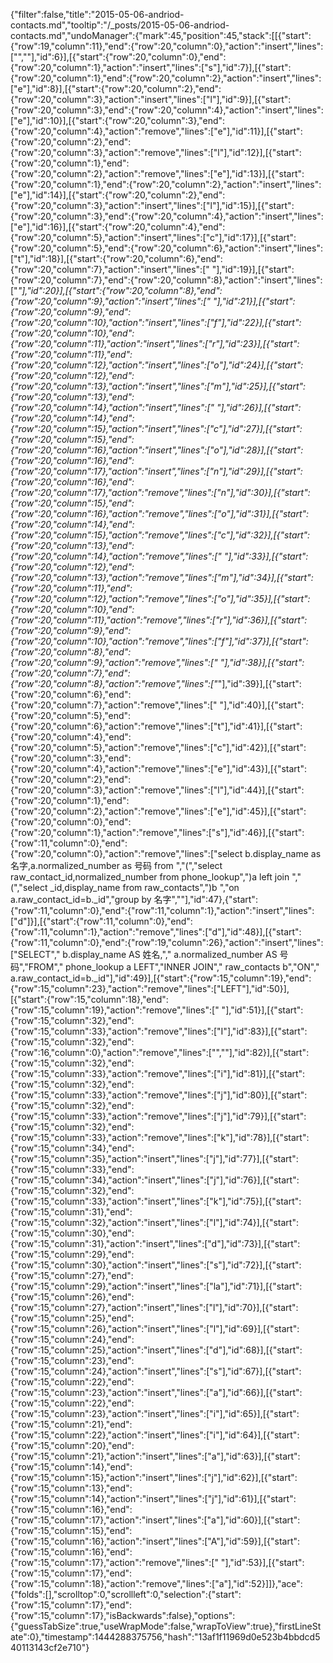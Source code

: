 {"filter":false,"title":"2015-05-06-andriod-contacts.md","tooltip":"/_posts/2015-05-06-andriod-contacts.md","undoManager":{"mark":45,"position":45,"stack":[[{"start":{"row":19,"column":11},"end":{"row":20,"column":0},"action":"insert","lines":["",""],"id":6}],[{"start":{"row":20,"column":0},"end":{"row":20,"column":1},"action":"insert","lines":["s"],"id":7}],[{"start":{"row":20,"column":1},"end":{"row":20,"column":2},"action":"insert","lines":["e"],"id":8}],[{"start":{"row":20,"column":2},"end":{"row":20,"column":3},"action":"insert","lines":["l"],"id":9}],[{"start":{"row":20,"column":3},"end":{"row":20,"column":4},"action":"insert","lines":["e"],"id":10}],[{"start":{"row":20,"column":3},"end":{"row":20,"column":4},"action":"remove","lines":["e"],"id":11}],[{"start":{"row":20,"column":2},"end":{"row":20,"column":3},"action":"remove","lines":["l"],"id":12}],[{"start":{"row":20,"column":1},"end":{"row":20,"column":2},"action":"remove","lines":["e"],"id":13}],[{"start":{"row":20,"column":1},"end":{"row":20,"column":2},"action":"insert","lines":["e"],"id":14}],[{"start":{"row":20,"column":2},"end":{"row":20,"column":3},"action":"insert","lines":["l"],"id":15}],[{"start":{"row":20,"column":3},"end":{"row":20,"column":4},"action":"insert","lines":["e"],"id":16}],[{"start":{"row":20,"column":4},"end":{"row":20,"column":5},"action":"insert","lines":["c"],"id":17}],[{"start":{"row":20,"column":5},"end":{"row":20,"column":6},"action":"insert","lines":["t"],"id":18}],[{"start":{"row":20,"column":6},"end":{"row":20,"column":7},"action":"insert","lines":[" "],"id":19}],[{"start":{"row":20,"column":7},"end":{"row":20,"column":8},"action":"insert","lines":["*"],"id":20}],[{"start":{"row":20,"column":8},"end":{"row":20,"column":9},"action":"insert","lines":[" "],"id":21}],[{"start":{"row":20,"column":9},"end":{"row":20,"column":10},"action":"insert","lines":["f"],"id":22}],[{"start":{"row":20,"column":10},"end":{"row":20,"column":11},"action":"insert","lines":["r"],"id":23}],[{"start":{"row":20,"column":11},"end":{"row":20,"column":12},"action":"insert","lines":["o"],"id":24}],[{"start":{"row":20,"column":12},"end":{"row":20,"column":13},"action":"insert","lines":["m"],"id":25}],[{"start":{"row":20,"column":13},"end":{"row":20,"column":14},"action":"insert","lines":[" "],"id":26}],[{"start":{"row":20,"column":14},"end":{"row":20,"column":15},"action":"insert","lines":["c"],"id":27}],[{"start":{"row":20,"column":15},"end":{"row":20,"column":16},"action":"insert","lines":["o"],"id":28}],[{"start":{"row":20,"column":16},"end":{"row":20,"column":17},"action":"insert","lines":["n"],"id":29}],[{"start":{"row":20,"column":16},"end":{"row":20,"column":17},"action":"remove","lines":["n"],"id":30}],[{"start":{"row":20,"column":15},"end":{"row":20,"column":16},"action":"remove","lines":["o"],"id":31}],[{"start":{"row":20,"column":14},"end":{"row":20,"column":15},"action":"remove","lines":["c"],"id":32}],[{"start":{"row":20,"column":13},"end":{"row":20,"column":14},"action":"remove","lines":[" "],"id":33}],[{"start":{"row":20,"column":12},"end":{"row":20,"column":13},"action":"remove","lines":["m"],"id":34}],[{"start":{"row":20,"column":11},"end":{"row":20,"column":12},"action":"remove","lines":["o"],"id":35}],[{"start":{"row":20,"column":10},"end":{"row":20,"column":11},"action":"remove","lines":["r"],"id":36}],[{"start":{"row":20,"column":9},"end":{"row":20,"column":10},"action":"remove","lines":["f"],"id":37}],[{"start":{"row":20,"column":8},"end":{"row":20,"column":9},"action":"remove","lines":[" "],"id":38}],[{"start":{"row":20,"column":7},"end":{"row":20,"column":8},"action":"remove","lines":["*"],"id":39}],[{"start":{"row":20,"column":6},"end":{"row":20,"column":7},"action":"remove","lines":[" "],"id":40}],[{"start":{"row":20,"column":5},"end":{"row":20,"column":6},"action":"remove","lines":["t"],"id":41}],[{"start":{"row":20,"column":4},"end":{"row":20,"column":5},"action":"remove","lines":["c"],"id":42}],[{"start":{"row":20,"column":3},"end":{"row":20,"column":4},"action":"remove","lines":["e"],"id":43}],[{"start":{"row":20,"column":2},"end":{"row":20,"column":3},"action":"remove","lines":["l"],"id":44}],[{"start":{"row":20,"column":1},"end":{"row":20,"column":2},"action":"remove","lines":["e"],"id":45}],[{"start":{"row":20,"column":0},"end":{"row":20,"column":1},"action":"remove","lines":["s"],"id":46}],[{"start":{"row":11,"column":0},"end":{"row":20,"column":0},"action":"remove","lines":["select b.display_name as 名字,a.normalized_number as 号码  from ","(","select raw_contact_id,normalized_number from phone_lookup",")a left join ","(","select _id,display_name from raw_contacts",")b ","on a.raw_contact_id=b._id","group by 名字",""],"id":47},{"start":{"row":11,"column":0},"end":{"row":11,"column":1},"action":"insert","lines":["d"]}],[{"start":{"row":11,"column":0},"end":{"row":11,"column":1},"action":"remove","lines":["d"],"id":48}],[{"start":{"row":11,"column":0},"end":{"row":19,"column":26},"action":"insert","lines":["SELECT","    b.display_name AS 姓名,","    a.normalized_number AS 号码","FROM","    phone_lookup a LEFT","INNER JOIN","    raw_contacts b","ON","    a.raw_contact_id=b._id"],"id":49}],[{"start":{"row":15,"column":19},"end":{"row":15,"column":23},"action":"remove","lines":["LEFT"],"id":50}],[{"start":{"row":15,"column":18},"end":{"row":15,"column":19},"action":"remove","lines":[" "],"id":51}],[{"start":{"row":15,"column":32},"end":{"row":15,"column":33},"action":"remove","lines":["I"],"id":83}],[{"start":{"row":15,"column":32},"end":{"row":16,"column":0},"action":"remove","lines":["",""],"id":82}],[{"start":{"row":15,"column":32},"end":{"row":15,"column":33},"action":"remove","lines":["i"],"id":81}],[{"start":{"row":15,"column":32},"end":{"row":15,"column":33},"action":"remove","lines":["j"],"id":80}],[{"start":{"row":15,"column":32},"end":{"row":15,"column":33},"action":"remove","lines":["j"],"id":79}],[{"start":{"row":15,"column":32},"end":{"row":15,"column":33},"action":"remove","lines":["k"],"id":78}],[{"start":{"row":15,"column":34},"end":{"row":15,"column":35},"action":"insert","lines":["j"],"id":77}],[{"start":{"row":15,"column":33},"end":{"row":15,"column":34},"action":"insert","lines":["j"],"id":76}],[{"start":{"row":15,"column":32},"end":{"row":15,"column":33},"action":"insert","lines":["k"],"id":75}],[{"start":{"row":15,"column":31},"end":{"row":15,"column":32},"action":"insert","lines":["l"],"id":74}],[{"start":{"row":15,"column":30},"end":{"row":15,"column":31},"action":"insert","lines":["d"],"id":73}],[{"start":{"row":15,"column":29},"end":{"row":15,"column":30},"action":"insert","lines":["s"],"id":72}],[{"start":{"row":15,"column":27},"end":{"row":15,"column":29},"action":"insert","lines":["la"],"id":71}],[{"start":{"row":15,"column":26},"end":{"row":15,"column":27},"action":"insert","lines":["l"],"id":70}],[{"start":{"row":15,"column":25},"end":{"row":15,"column":26},"action":"insert","lines":["l"],"id":69}],[{"start":{"row":15,"column":24},"end":{"row":15,"column":25},"action":"insert","lines":["d"],"id":68}],[{"start":{"row":15,"column":23},"end":{"row":15,"column":24},"action":"insert","lines":["s"],"id":67}],[{"start":{"row":15,"column":22},"end":{"row":15,"column":23},"action":"insert","lines":["a"],"id":66}],[{"start":{"row":15,"column":22},"end":{"row":15,"column":23},"action":"insert","lines":["i"],"id":65}],[{"start":{"row":15,"column":21},"end":{"row":15,"column":22},"action":"insert","lines":["i"],"id":64}],[{"start":{"row":15,"column":20},"end":{"row":15,"column":21},"action":"insert","lines":["a"],"id":63}],[{"start":{"row":15,"column":14},"end":{"row":15,"column":15},"action":"insert","lines":["j"],"id":62}],[{"start":{"row":15,"column":13},"end":{"row":15,"column":14},"action":"insert","lines":["j"],"id":61}],[{"start":{"row":15,"column":16},"end":{"row":15,"column":17},"action":"insert","lines":["a"],"id":60}],[{"start":{"row":15,"column":15},"end":{"row":15,"column":16},"action":"insert","lines":["A"],"id":59}],[{"start":{"row":15,"column":16},"end":{"row":15,"column":17},"action":"remove","lines":[" "],"id":53}],[{"start":{"row":15,"column":17},"end":{"row":15,"column":18},"action":"remove","lines":["a"],"id":52}]]},"ace":{"folds":[],"scrolltop":0,"scrollleft":0,"selection":{"start":{"row":15,"column":17},"end":{"row":15,"column":17},"isBackwards":false},"options":{"guessTabSize":true,"useWrapMode":false,"wrapToView":true},"firstLineState":0},"timestamp":1444288375756,"hash":"13af1f11969d0e523b4bbdcd540113143cf2e710"}